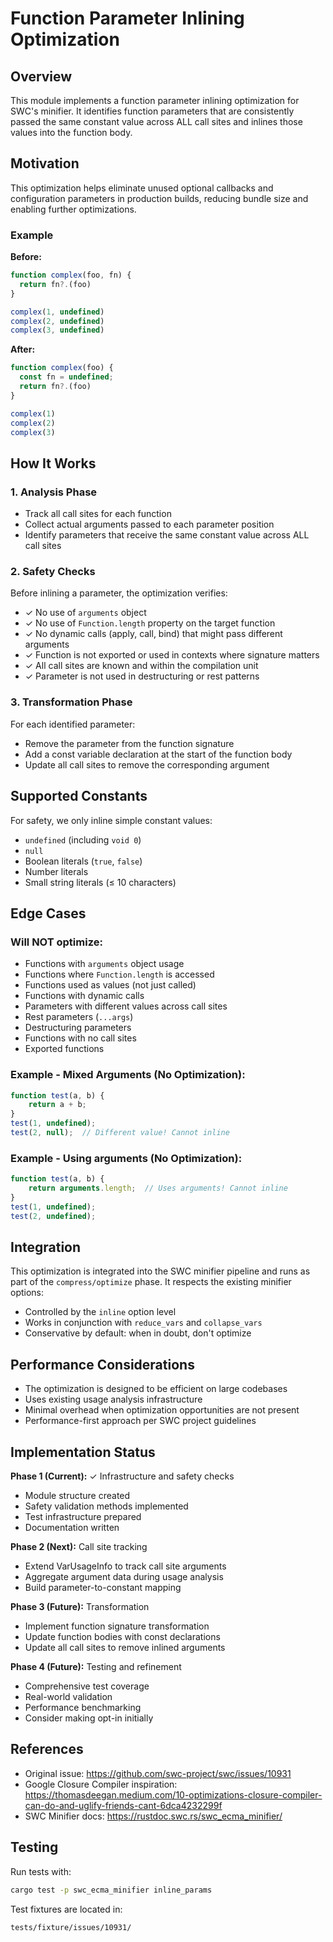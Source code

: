 # Function Parameter Inlining Optimization

## Overview

This module implements a function parameter inlining optimization for SWC's minifier. It identifies function parameters that are consistently passed the same constant value across ALL call sites and inlines those values into the function body.

## Motivation

This optimization helps eliminate unused optional callbacks and configuration parameters in production builds, reducing bundle size and enabling further optimizations.

### Example

**Before:**
```javascript
function complex(foo, fn) {
  return fn?.(foo)
}

complex(1, undefined)
complex(2, undefined)
complex(3, undefined)
```

**After:**
```javascript
function complex(foo) {
  const fn = undefined;
  return fn?.(foo)
}

complex(1)
complex(2)
complex(3)
```

## How It Works

### 1. Analysis Phase
- Track all call sites for each function
- Collect actual arguments passed to each parameter position
- Identify parameters that receive the same constant value across ALL call sites

### 2. Safety Checks
Before inlining a parameter, the optimization verifies:
- ✓ No use of `arguments` object
- ✓ No use of `Function.length` property on the target function
- ✓ No dynamic calls (apply, call, bind) that might pass different arguments
- ✓ Function is not exported or used in contexts where signature matters
- ✓ All call sites are known and within the compilation unit
- ✓ Parameter is not used in destructuring or rest patterns

### 3. Transformation Phase
For each identified parameter:
- Remove the parameter from the function signature
- Add a const variable declaration at the start of the function body
- Update all call sites to remove the corresponding argument

## Supported Constants

For safety, we only inline simple constant values:
- `undefined` (including `void 0`)
- `null`
- Boolean literals (`true`, `false`)
- Number literals
- Small string literals (≤ 10 characters)

## Edge Cases

### Will NOT optimize:
- Functions with `arguments` object usage
- Functions where `Function.length` is accessed
- Functions used as values (not just called)
- Functions with dynamic calls
- Parameters with different values across call sites
- Rest parameters (`...args`)
- Destructuring parameters
- Functions with no call sites
- Exported functions

### Example - Mixed Arguments (No Optimization):
```javascript
function test(a, b) {
    return a + b;
}
test(1, undefined);
test(2, null);  // Different value! Cannot inline
```

### Example - Using arguments (No Optimization):
```javascript
function test(a, b) {
    return arguments.length;  // Uses arguments! Cannot inline
}
test(1, undefined);
test(2, undefined);
```

## Integration

This optimization is integrated into the SWC minifier pipeline and runs as part of the `compress/optimize` phase. It respects the existing minifier options:

- Controlled by the `inline` option level
- Works in conjunction with `reduce_vars` and `collapse_vars`
- Conservative by default: when in doubt, don't optimize

## Performance Considerations

- The optimization is designed to be efficient on large codebases
- Uses existing usage analysis infrastructure
- Minimal overhead when optimization opportunities are not present
- Performance-first approach per SWC project guidelines

## Implementation Status

**Phase 1 (Current):** ✓ Infrastructure and safety checks
- Module structure created
- Safety validation methods implemented
- Test infrastructure prepared
- Documentation written

**Phase 2 (Next):** Call site tracking
- Extend VarUsageInfo to track call site arguments
- Aggregate argument data during usage analysis
- Build parameter-to-constant mapping

**Phase 3 (Future):** Transformation
- Implement function signature transformation
- Update function bodies with const declarations
- Update all call sites to remove inlined arguments

**Phase 4 (Future):** Testing and refinement
- Comprehensive test coverage
- Real-world validation
- Performance benchmarking
- Consider making opt-in initially

## References

- Original issue: https://github.com/swc-project/swc/issues/10931
- Google Closure Compiler inspiration: https://thomasdeegan.medium.com/10-optimizations-closure-compiler-can-do-and-uglify-friends-cant-6dca4232299f
- SWC Minifier docs: https://rustdoc.swc.rs/swc_ecma_minifier/

## Testing

Run tests with:
```bash
cargo test -p swc_ecma_minifier inline_params
```

Test fixtures are located in:
```
tests/fixture/issues/10931/
```
